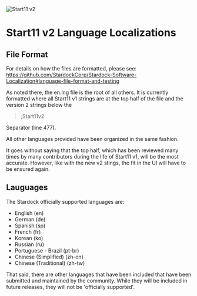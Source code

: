 ![Start11 v2](https://www.stardock.com/press/software/start11/images/logos/Start11-v2-icon.png)

# Start11 v2 Language Localizations
## File Format
For details on how the files are formatted, please see:
https://github.com/StardockCorp/Stardock-Software-Localization#language-file-format-and-testing

As noted there, the en.lng file is the root of all others.  It is currently formatted where all Start11 v1 strings are at the top half of the file and the version 2 strings below the

> ;Start11v2

Separator (line 477).

All other languages provided have been organized in the same fashion. 

It goes without saying that the top half, which has been reviewed many times by many contributors during the life of Start11 v1, will be the most accurate.  However, like with the new v2 stings, the fit in the UI will have to be ensured again. 

## Lauguages
The Stardock officially supported languages are:
-   English (en) 
-   German (de)
-   Spanish (sp)
-   French (fr)
-   Korean (ko)
-   Russian (ru)
-   Portuguese - Brazil (pt-br)
-   Chinese (Simplified) (zh-cn)
-   Chinese (Traditional) (zh-tw)

That said, there are other languages that have been included that have been submitted and maintained by the community.  While they will be included in future releases, they will not be 'officially supported'.
